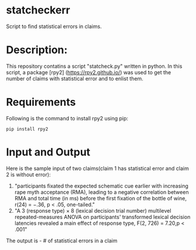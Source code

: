 # statcheckerr

Script to find statistical errors in claims.

# Description:

This repository contatins a script "statcheck.py" written in python. In this script, a package [rpy2] (https://rpy2.github.io/) was used to get the number of claims with statistical error and to enlist them.
# Requirements 

Following is the command to install rpy2 using pip:
    
    pip install rpy2

# Input and Output

Here is the sample input of two claims(claim 1 has statistical error and claim 2 is without error):
1. "participants fixated the expected schematic cue earlier with increasing rape myth acceptance (RMA), leading to a negative correlation between RMA and total time (in ms) before the first fixation of the bottle of wine, r(24) = −.36, p < .05, one-tailed."
2. "A 3 (response type) × 8 (lexical decision trial number) multilevel repeated-measures ANOVA on participants' transformed lexical decision latencies revealed a main effect of response type, F(2, 726) = 7.20,p < .001"

The output is - # of statistical errors in a claim

